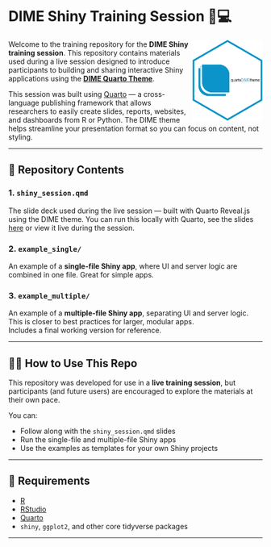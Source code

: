 # DIME Shiny Training Session 🧠💻  
<img src="logos/QuartoDIMETheme.png" align="right" height="160" />

Welcome to the training repository for the **DIME Shiny training session**. This repository contains materials used during a live session designed to introduce participants to building and sharing interactive Shiny applications using the **[DIME Quarto Theme](https://dime-worldbank.github.io/quarto-dime-theme/)**.

This session was built using [Quarto](https://quarto.org/) — a cross-language publishing framework that allows researchers to easily create slides, reports, websites, and dashboards from R or Python. The DIME theme helps streamline your presentation format so you can focus on content, not styling.

---

## 📂 Repository Contents

### 1. `shiny_session.qmd`  
The slide deck used during the live session — built with Quarto Reveal.js using the DIME theme. You can run this locally with Quarto, see the slides [here](https://ce-wb-shiny.netlify.app/) or view it live during the session.

### 2. `example_single/`  
An example of a **single-file Shiny app**, where UI and server logic are combined in one file. Great for simple apps.

### 3. `example_multiple/`  
An example of a **multiple-file Shiny app**, separating UI and server logic. This is closer to best practices for larger, modular apps.  
Includes a final working version for reference.

---

## 👩‍🏫 How to Use This Repo

This repository was developed for use in a **live training session**, but participants (and future users) are encouraged to explore the materials at their own pace.

You can:
- Follow along with the `shiny_session.qmd` slides
- Run the single-file and multiple-file Shiny apps
- Use the examples as templates for your own Shiny projects

---

## 🔧 Requirements

- [R](https://cran.r-project.org/)
- [RStudio](https://posit.co/products/open-source/rstudio/)
- [Quarto](https://quarto.org/)
- `shiny`, `ggplot2`, and other core tidyverse packages

---